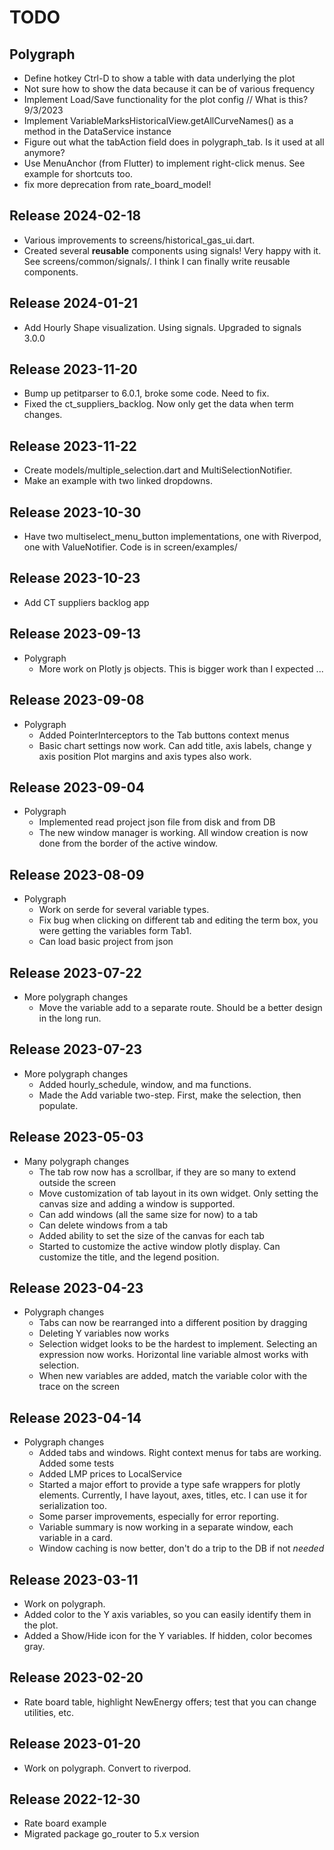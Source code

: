 

# TODO
## Polygraph
- Define hotkey Ctrl-D to show a table with data underlying 
  the plot
- Not sure how to show the data because it can be of various frequency
- Implement Load/Save functionality for the plot config // What is this?  9/3/2023
- Implement VariableMarksHistoricalView.getAllCurveNames() as a method in the DataService instance
- Figure out what the tabAction field does in polygraph_tab.  Is it used at all anymore?
- Use MenuAnchor (from Flutter) to implement right-click menus.  See example for shortcuts too.
- fix more deprecation from rate_board_model!

## Release 2024-02-18
- Various improvements to screens/historical_gas_ui.dart.  
- Created several **reusable** components using signals!  Very happy with it.
  See screens/common/signals/.  I think I can finally write reusable components.

## Release 2024-01-21
- Add Hourly Shape visualization.  Using signals.  Upgraded to signals 3.0.0

## Release 2023-11-20
- Bump up petitparser to 6.0.1, broke some code.  Need to fix.
- Fixed the ct_suppliers_backlog.  Now only get the data when term changes.  

## Release 2023-11-22
- Create models/multiple_selection.dart and MultiSelectionNotifier. 
- Make an example with two linked dropdowns.

## Release 2023-10-30
- Have two multiselect_menu_button implementations, one with Riverpod, one with ValueNotifier.
  Code is in screen/examples/

## Release 2023-10-23
- Add CT suppliers backlog app

## Release 2023-09-13
- Polygraph
  - More work on Plotly js objects.  This is bigger work than I expected ...

## Release 2023-09-08
- Polygraph
  - Added PointerInterceptors to the Tab buttons context menus
  - Basic chart settings now work.  Can add title, axis labels, change y axis position
    Plot margins and axis types also work.


## Release 2023-09-04
- Polygraph
  - Implemented read project json file from disk and from DB
  - The new window manager is working.  All window creation is now done from the 
    border of the active window.


## Release 2023-08-09
- Polygraph
  - Work on serde for several variable types. 
  - Fix bug when clicking on different tab and editing the term box, you were getting 
    the variables form Tab1. 
  - Can load basic project from json

## Release 2023-07-22
- More polygraph changes
  - Move the variable add to a separate route.  Should be a better design in 
    the long run. 


## Release 2023-07-23
- More polygraph changes
  - Added hourly_schedule, window, and ma functions.
  - Made the Add variable two-step.  First, make the selection, then populate. 

## Release 2023-05-03
- Many polygraph changes
  - The tab row now has a scrollbar, if they are so many to extend outside the screen
  - Move customization of tab layout in its own widget.  Only setting the canvas size 
    and adding a window is supported.   
  - Can add windows (all the same size for now) to a tab
  - Can delete windows from a tab
  - Added ability to set the size of the canvas for each tab
  - Started to customize the active window plotly display.  Can customize 
    the title, and the legend position.


## Release 2023-04-23
- Polygraph changes
  - Tabs can now be rearranged into a different position by dragging
  - Deleting Y variables now works
  - Selection widget looks to be the hardest to implement.  Selecting an expression 
    now works.  Horizontal line variable almost works with selection.
  - When new variables are added, match the variable color with the trace 
    on the screen 

## Release 2023-04-14
- Polygraph changes
    - Added tabs and windows.  Right context menus for tabs are working.  Added some tests 
    - Added LMP prices to LocalService
    - Started a major effort to provide a type safe wrappers for plotly elements. 
      Currently, I have layout, axes, titles, etc.  I can use it for serialization too.
    - Some parser improvements, especially for error reporting.
    - Variable summary is now working in a separate window, each variable in a card. 
    - Window caching is now better, don't do a trip to the DB if not *needed*

## Release 2023-03-11
- Work on polygraph. 
- Added color to the Y axis variables, so you can easily
  identify them in the plot.  
- Added a Show/Hide icon for the Y variables.  If hidden, color becomes gray.

## Release 2023-02-20
- Rate board table, highlight NewEnergy offers; test that you can
change utilities, etc. 

## Release 2023-01-20
- Work on polygraph.  Convert to riverpod.  


## Release 2022-12-30
- Rate board example
- Migrated package go_router to 5.x version